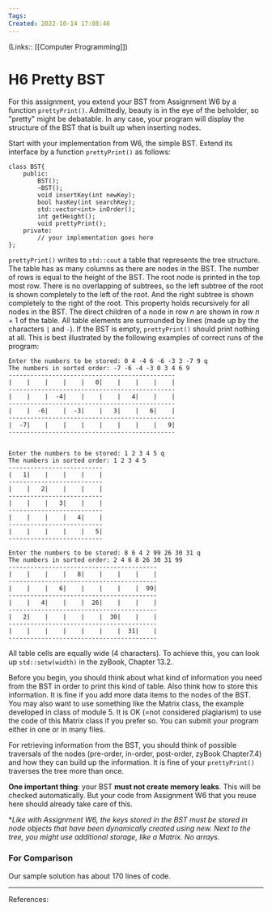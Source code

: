 ```yaml
---
Tags: 
Created: 2022-10-14 17:08:46
---
```

(Links:: [[Computer Programming]])
# H6 Pretty BST
For this assignment, you extend your BST from Assignment W6 by a function `prettyPrint()`. Admittedly, beauty is in the eye of the beholder, so "pretty" might be debatable. In any case, your program will display the structure of the BST that is built up when inserting nodes.

Start with your implementation from W6, the simple BST. Extend its interface by a function `prettyPrint()` as follows:
```
class BST{
    public:
        BST();
        ~BST();
        void insertKey(int newKey);
        bool hasKey(int searchKey);
        std::vector<int> inOrder();
        int getHeight();
        void prettyPrint();
    private:
        // your implementation goes here
};
```
`prettyPrint()` writes to `std::cout` a table that represents the tree structure. The table has as many columns as there are nodes in the BST. The number of rows is equal to the height of the BST. The root node is printed in the top most row. There is no overlapping of subtrees, so the left subtree of the root is shown completely to the left of the root. And the right subtree is shown completely to the right of the root. This property holds recursively for all nodes in the BST. The direct children of a node in row $n$ are shown in row $n+1$ of the table. All table elements are surrounded by lines (made up by the characters `|` and `-`). If the BST is empty, `prettyPrint()` should print nothing at all. This is best illustrated by the following examples of correct runs of the program:
```
Enter the numbers to be stored: 0 4 -4 6 -6 -3 3 -7 9 q
The numbers in sorted order: -7 -6 -4 -3 0 3 4 6 9 
----------------------------------------------
|    |    |    |    |   0|    |    |    |    |
----------------------------------------------
|    |    |  -4|    |    |    |   4|    |    |
----------------------------------------------
|    |  -6|    |  -3|    |   3|    |   6|    |
----------------------------------------------
|  -7|    |    |    |    |    |    |    |   9|
----------------------------------------------


Enter the numbers to be stored: 1 2 3 4 5 q
The numbers in sorted order: 1 2 3 4 5 
--------------------------
|   1|    |    |    |    |
--------------------------
|    |   2|    |    |    |
--------------------------
|    |    |   3|    |    |
--------------------------
|    |    |    |   4|    |
--------------------------
|    |    |    |    |   5|
--------------------------

Enter the numbers to be stored: 8 6 4 2 99 26 30 31 q
The numbers in sorted order: 2 4 6 8 26 30 31 99 
-----------------------------------------
|    |    |    |   8|    |    |    |    |
-----------------------------------------
|    |    |   6|    |    |    |    |  99|
-----------------------------------------
|    |   4|    |    |  26|    |    |    |
-----------------------------------------
|   2|    |    |    |    |  30|    |    |
-----------------------------------------
|    |    |    |    |    |    |  31|    |
-----------------------------------------
```
All table cells are equally wide (4 characters). To achieve this, you can look up `std::setw(width)` in the zyBook, Chapter 13.2.

Before you begin, you should think about what kind of information you need from the BST in order to print this kind of table. Also think how to store this information. It is fine if you add more data items to the nodes of the BST. You may also want to use something like the Matrix class, the example developed in class of module 5. It is OK (=not considered plagiarism) to use the code of this Matrix class if you prefer so. You can submit your program either in one or in many files.

For retrieving information from the BST, you should think of possible traversals of the nodes (pre-order, in-order, post-order, zyBook Chapter7.4) and how they can build up the information. It is fine of your `prettyPrint()` traverses the tree more than once.

**One important thing**: your BST **must not create memory leaks**. This will be checked automatically. But your code from Assignment W6 that you reuse here should already take care of this. 

**Like with Assignment W6, the keys stored in the BST must be stored in node objects that have been dynamically created using new. Next to the tree, you might use additional storage, like a Matrix. No arrays.*

### For Comparison
Our sample solution has about 170 lines of code.
___
References: